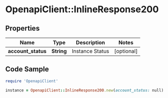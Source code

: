 # OpenapiClient::InlineResponse200

## Properties

Name | Type | Description | Notes
------------ | ------------- | ------------- | -------------
**account_status** | **String** | Instance Status | [optional] 

## Code Sample

```ruby
require 'OpenapiClient'

instance = OpenapiClient::InlineResponse200.new(account_status: null)
```


